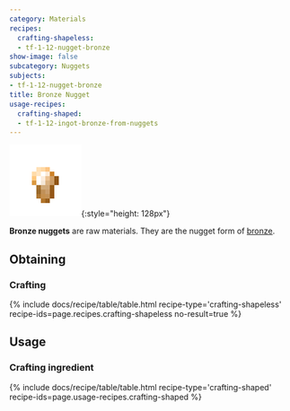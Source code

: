 ```yaml
---
category: Materials
recipes:
  crafting-shapeless:
  - tf-1-12-nugget-bronze
show-image: false
subcategory: Nuggets
subjects:
- tf-1-12-nugget-bronze
title: Bronze Nugget
usage-recipes:
  crafting-shaped:
  - tf-1-12-ingot-bronze-from-nuggets
---
```


![Bronze nugget](/assets/images/docs/1.12/thermal-foundation/nugget-bronze.png){:style="height: 128px"}


**Bronze nuggets** are raw materials. They are the nugget form of
[bronze](../bronze-ingot/).


Obtaining
---------

### Crafting
{% include docs/recipe/table/table.html recipe-type='crafting-shapeless' recipe-ids=page.recipes.crafting-shapeless no-result=true %}


Usage
-----

### Crafting ingredient
{% include docs/recipe/table/table.html recipe-type='crafting-shaped' recipe-ids=page.usage-recipes.crafting-shaped %}
